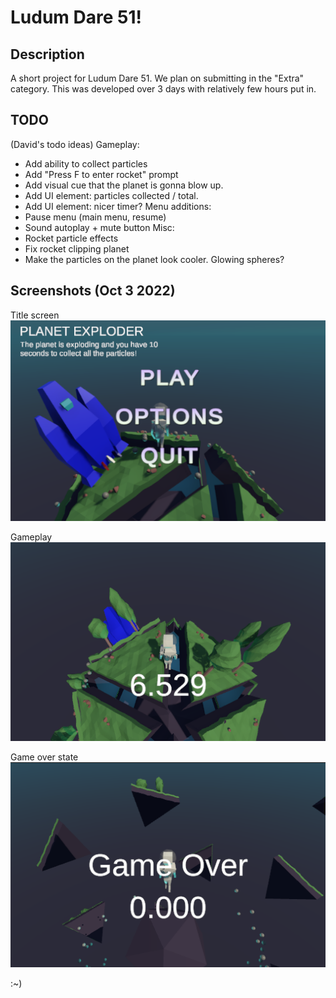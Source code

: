 # Ludum Dare 51!

## Description
A short project for Ludum Dare 51. We plan on submitting in the "Extra" category.
This was developed over 3 days with relatively few hours put in.

## TODO
(David's todo ideas)
 Gameplay:
 - Add ability to collect particles
 - Add "Press F to enter rocket" prompt
 - Add visual cue that the planet is gonna blow up.
 - Add UI element: particles collected / total.
 - Add UI element: nicer timer?
 Menu additions:
 - Pause menu (main menu, resume)
 - Sound autoplay + mute button
 Misc:
 - Rocket particle effects
 - Fix rocket clipping planet
 - Make the particles on the planet look cooler. Glowing spheres?


## Screenshots (Oct 3 2022)

Title screen
![Title screen](readme-screenshot-1.png)

Gameplay
![Gameplay](readme-screenshot-2.png)

Game over state
![Game over state](readme-screenshot-3.png)


:~)

